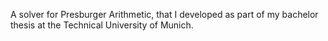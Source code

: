 A solver for Presburger Arithmetic, that I developed as part of my bachelor thesis at the Technical University of Munich.
